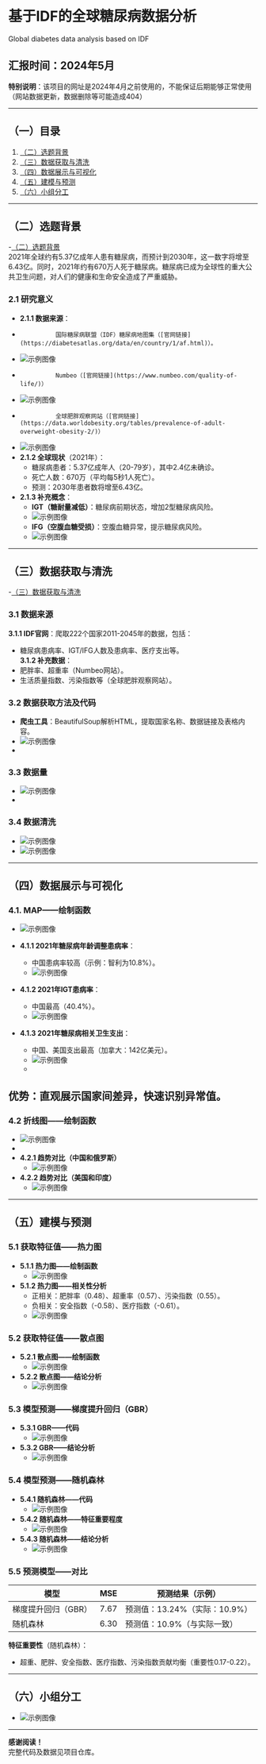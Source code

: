 # 基于IDF的全球糖尿病数据分析

Global diabetes data analysis based on IDF  

**汇报时间**：2024年5月  
---
**特别说明**：该项目的网址是2024年4月之前使用的，不能保证后期能够正常使用（网站数据更新，数据删除等可能造成404）


---

## （一）目录
1. [（二）选题背景](#（二）选题背景)  
2. [（三）数据获取与清洗](#（三）数据获取与清洗)  
3. [（四）数据展示与可视化](#（四）数据展示与可视化)  
4. [（五）建模与预测](#（五）建模与预测)  
5. [（六）小组分工](#（六）小组分工)  

---

## （二）选题背景 
-[（二）选题背景](#（二）选题背景)  
2021年全球约有5.37亿成年人患有糖尿病，而预计到2030年，这一数字将增至6.43亿。同时，2021年约有670万人死于糖尿病。糖尿病已成为全球性的重大公共卫生问题，对人们的健康和生命安全造成了严重威胁。


### 2.1 研究意义
- **2.1.1 数据来源**：
-               国际糖尿病联盟（IDF）糖尿病地图集（[官网链接](https://diabetesatlas.org/data/en/country/1/af.html)）。
- ![示例图像](/image/Http/糖尿病.png)
-               Numbeo（[官网链接](https://www.numbeo.com/quality-of-life/)）
- ![示例图像](/image/Http/Numbeo.png)
-               全球肥胖观察网站（[官网链接](https://data.worldobesity.org/tables/prevalence-of-adult-overweight-obesity-2/)）
- ![示例图像](/image/Http/肥胖网.png)
- **2.1.2 全球现状**（2021年）：  
  - 糖尿病患者：5.37亿成年人（20-79岁），其中2.4亿未确诊。  
  - 死亡人数：670万（平均每5秒1人死亡）。  
  - 预测：2030年患者数将增至6.43亿。  
- **2.1.3 补充概念**：  
  - **IGT（糖耐量减低）**：糖尿病前期状态，增加2型糖尿病风险。
  -  ![示例图像](/image/IGT_IFG/IGT.png)
  - **IFG（空腹血糖受损）**：空腹血糖异常，提示糖尿病风险。  
  -  ![示例图像](/image/IGT_IFG/IFG.png)
---

## （三）数据获取与清洗
-[（三）数据获取与清洗](#（三）数据获取与清洗)  
### 3.1 数据来源
**3.1.1 IDF官网**：爬取222个国家2011-2045年的数据，包括：  
   - 糖尿病患病率、IGT/IFG人数及患病率、医疗支出等。  
**3.1.2 补充数据**：  
   - 肥胖率、超重率（Numbeo网站）。  
   - 生活质量指数、污染指数等（全球肥胖观察网站）。  

### 3.2 数据获取方法及代码
- **爬虫工具**：BeautifulSoup解析HTML，提取国家名称、数据链接及表格内容。  
-    ![示例图像](/image/数据获取/01.png)
-    
### 3.3 数据量
-    ![示例图像](/image/数据获取/02.png)
-    
### 3.4 数据清洗
-    ![示例图像](/image/数据获取/03.png)
-    ![示例图像](/image/数据获取/04.png)
---


## （四）数据展示与可视化
### 4.1. MAP——绘制函数
- ![示例图像](/image/数据展示与绘图/01.png)
 
- **4.1.1 2021年糖尿病年龄调整患病率**：  
  - 中国患病率较高（示例：智利为10.8%）。
  - ![示例图像](/image/数据展示与绘图/02.png)
- **4.1.2 2021年IGT患病率**：
  - 中国最高（40.4%）。
  - ![示例图像](/image/数据展示与绘图/03.png)
- **4.1.3 2021年糖尿病相关卫生支出**：
  - 中国、美国支出最高（加拿大：142亿美元）。
  - ![示例图像](/image/数据展示与绘图/04.png)
  - 
**优势**：直观展示国家间差异，快速识别异常值。  
---
### 4.2 折线图——绘制函数
- ![示例图像](/image/数据展示与绘图/05.png)
- 
- **4.2.1 趋势对比（中国和俄罗斯）** 
    - ![示例图像](/image/数据展示与绘图/06.png)
- **4.2.2 趋势对比（美国和印度）**
    - ![示例图像](/image/数据展示与绘图/07.png)

---

## （五）建模与预测
### 5.1 获取特征值——热力图
- **5.1.1 热力图——绘制函数**
    - ![示例图像](/image/建模与预测/01.png)
- **5.1.2 热力图——相关性分析**
    - 正相关：肥胖率（0.48）、超重率（0.57）、污染指数（0.55）。  
    - 负相关：安全指数（-0.58）、医疗指数（-0.61）。
    - ![示例图像](/image/建模与预测/02.png)
### 5.2 获取特征值——散点图
- **5.2.1 散点图——绘制函数**
    - ![示例图像](/image/建模与预测/03.png)
- **5.2.2 散点图——结论分析**
    - ![示例图像](/image/建模与预测/04.png)

### 5.3 模型预测——梯度提升回归（GBR）
- **5.3.1 GBR——代码**
    - ![示例图像](/image/建模与预测/05.png)
- **5.3.2 GBR——结论分析**
    - ![示例图像](/image/建模与预测/06.png)

### 5.4 模型预测——随机森林
- **5.4.1 随机森林——代码**
    - ![示例图像](/image/建模与预测/07.png)
- **5.4.2 随机森林——特征重要程度**
    - ![示例图像](/image/建模与预测/08.png)
- **5.4.3 随机森林——结论分析**
    - ![示例图像](/image/建模与预测/09.png)
### 5.5 预测模型——对比
| 模型                | MSE   | 预测结果（示例）       |
|---------------------|-------|------------------------|
| 梯度提升回归（GBR） | 7.67  | 预测值：13.24%（实际：10.9%） |
| 随机森林            | 6.30  | 预测值：10.9%（与实际一致）  |

**特征重要性**（随机森林）：  
- 超重、肥胖、安全指数、医疗指数、污染指数贡献均衡（重要性0.17-0.22）。  

---

## （六）小组分工
- ![示例图像](/image/小组/01.png)
---

**感谢阅读！**  
完整代码及数据见项目仓库。  
